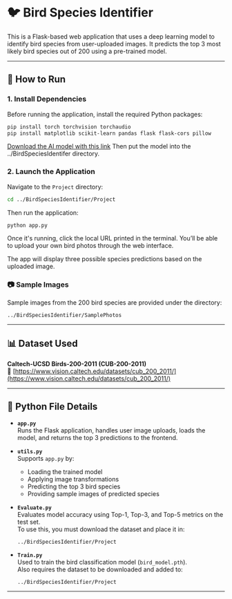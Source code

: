 # 🐦 Bird Species Identifier

This is a Flask-based web application that uses a deep learning model to identify bird species from user-uploaded images. It predicts the top 3 most likely bird species out of 200 using a pre-trained model.

---

## 🚀 How to Run

### 1. Install Dependencies

Before running the application, install the required Python packages:

```bash
pip install torch torchvision torchaudio
pip install matplotlib scikit-learn pandas flask flask-cors pillow
```

[Download the AI model with this link](https://drive.google.com/file/d/17mY2A6YePYUDcM1asu5xpU_sfbwHHFYX/view?usp=sharing)
Then put the model into the ../BirdSpeciesIdentifer directory.

### 2. Launch the Application

Navigate to the `Project` directory:

```bash
cd ../BirdSpeciesIdentifier/Project
```

Then run the application:

```bash
python app.py
```

Once it's running, click the local URL printed in the terminal. You’ll be able to upload your own bird photos through the web interface.

The app will display three possible species predictions based on the uploaded image.

### 📷 Sample Images

Sample images from the 200 bird species are provided under the directory:

```
../BirdSpeciesIdentifier/SamplePhotos
```

---

## 📊 Dataset Used

**Caltech-UCSD Birds-200-2011 (CUB-200-2011)**  
🔗 [https://www.vision.caltech.edu/datasets/cub_200_2011/](https://www.vision.caltech.edu/datasets/cub_200_2011/)

---

## 📁 Python File Details

- **`app.py`**  
  Runs the Flask application, handles user image uploads, loads the model, and returns the top 3 predictions to the frontend.

- **`utils.py`**  
  Supports `app.py` by:
  - Loading the trained model
  - Applying image transformations
  - Predicting the top 3 bird species
  - Providing sample images of predicted species

- **`Evaluate.py`**  
  Evaluates model accuracy using Top-1, Top-3, and Top-5 metrics on the test set.  
  To use this, you must download the dataset and place it in:

  ```
  ../BirdSpeciesIdentifier/Project
  ```

- **`Train.py`**  
  Used to train the bird classification model (`bird_model.pth`).  
  Also requires the dataset to be downloaded and added to:

  ```
  ../BirdSpeciesIdentifier/Project
  ```

---
